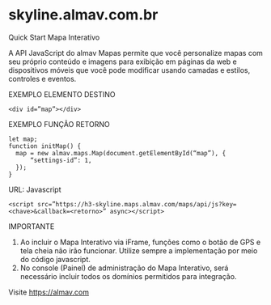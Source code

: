 # skyline.almav.com.br
Quick Start Mapa Interativo

A API JavaScript do almav Mapas permite que você personalize mapas com seu próprio conteúdo e imagens para exibição em páginas da web e dispositivos móveis que você pode modificar usando camadas e estilos, controles e eventos.

EXEMPLO ELEMENTO DESTINO

```
<div id=”map”></div>
```

EXEMPLO FUNÇÃO RETORNO
```
let map;
function initMap() {
  map = new almav.maps.Map(document.getElementById(“map”), {
      “settings-id”: 1,
  });
}
```

URL: Javascript
```
<script src=”https://h3-skyline.maps.almav.com/maps/api/js?key=<chave>&callback=<retorno>” async></script>
```
IMPORTANTE
1. Ao incluir o Mapa Interativo via iFrame, funções como o botão de GPS e tela cheia não irão funcionar. Utilize sempre a implementação por meio do código javascript.
2. No console (Painel) de administração do Mapa Interativo, será necessário incluir todos os domínios permitidos para integração. 

Visite https://almav.com
